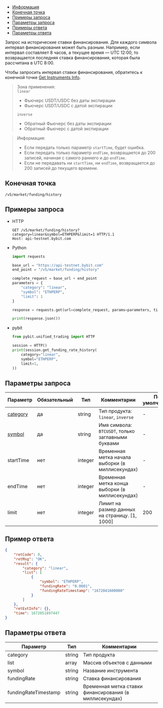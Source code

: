 - [Информация](#информация)
- [Конечная точка](#конечная-точка)
- [Примеры запроса](#примеры-запроса)
- [Параметры запроса](#параметры-запроса)
- [Примеры ответа](#примеры-ответа)
- [Параметры ответа](#параметры-ответа)

<a id="информация"></a>

Запрос на исторические ставки финансирования. Для каждого символа интервал финансирования может быть разным.
Например, если интервал составляет 8 часов, а текущее время — UTC 12:00, то возвращается последняя ставка
финансирования, которая была рассчитана в UTC 8:00.

Чтобы запросить интервал ставки финансирования, обратитесь к конечной точке
[Get Instruments Info](<Получить информацию об инструментах.md>).

>Зона применения:  
>`linear`  
>  - Фьючерс USDT/USDC без даты экспирации  
>  - Фьючерс USDT/USDC с датой экспирации
>
>`inverse`  
>  - Обратный Фьючерс без даты экспирации
>  - Обратный Фьючерс с датой экспирации
<!-- -->
>Информация:  
>
>- Если передать только параметр `startTime`, будет ошибка.
>- Если передать только параметр `endTime`, возвращается до 200 записей, начиная с самого раннего и до `endTime`.
>- Если не передавать ни `startTime`, ни `endTime`, возвращается до 200 записей до текущего времени.

<a id="конечная-точка"></a>

## Конечная точка

`/v5/market/funding/history`

<a id="примеры-запроса"></a>

## Примеры запроса

- HTTP

  ```http
  GET /v5/market/funding/history?category=linear&symbol=ETHPERP&limit=1 HTTP/1.1
  Host: api-testnet.bybit.com
  ```

- Python

  ```python
  import requests

  base_url = "https://api-testnet.bybit.com"
  end_point = "/v5/market/funding/history"

  complete_request = base_url + end_point
  parameters = {
      "category": "linear",
      "symbol": "ETHPERP",
      "limit": 1
  }
  
  response = requests.get(url=complete_request, params=parameters, timeout=10)

  print(response.json())
  ```

- pybit

  ```python
  from pybit.unified_trading import HTTP
  
  session = HTTP()
  print(session.get_funding_rate_history(
      category="linear",
      symbol="ETHPERP",
      limit=1,
  ))
  ```

<a id="параметры-запроса"></a>

## Параметры запроса

|Параметр                  	                                            |Обязательный  |Тип   	  |Комментарии                                          |По умолчанию|
|-----------------------------------------------------------------------|--------------|----------|-----------------------------------------------------|------------|
|[category](<../20.Определения значений в запросах и ответах.md#category>)	|да            |string    |Тип продукта: `linear`, `inverse`                    |-           |
|[symbol](<../20.Определения значений в запросах и ответах.md#symbol>)	    |да            |string    |Имя символа: `BTCUSDT`, только заглавными буквами    |-           |
|startTime	           	            	          	                    |нет           |integer   |Временная метка начала выборки (в миллисекундах)     |-           |
|endTime                        	            	                    |нет      	   |integer   |Временная метка конца выборки (в миллисекундах)      |-           |
|limit	            	            	            	                |нет      	   |integer   |Лимит на размер данных на страницу. [1, 1000]        |200         |

<a id="примеры-ответа"></a>

## Пример ответа

```json
{
    "retCode": 0,
    "retMsg": "OK",
    "result": {
        "category": "linear",
        "list": [
            {
                "symbol": "ETHPERP",
                "fundingRate": "0.0001",
                "fundingRateTimestamp": "1672041600000"
            }
        ]
    },
    "retExtInfo": {},
    "time": 1672051897447
}
```

<a id="параметры-ответа"></a>

## Параметры ответа

|Параметр              |Тип       |Комментарии                                              |
|----------------------|----------|---------------------------------------------------------|
|category              |string    |Тип продукта                                             |
|list                  |array     |Массив объектов с данными      |
|symbol                |string    |Название инструмента                                     |
|fundingRate           |string    |Ставка финансирования                                    |
|fundingRateTimestamp  |string    |Временная метка ставки финансирования (в миллисекундах)  |

